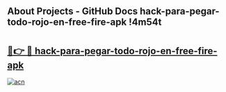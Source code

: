 ## About Projects - GitHub Docs hack-para-pegar-todo-rojo-en-free-fire-apk !4m54t

# <h2><a href="https://andorid.site?title=hack-para-pegar-todo-rojo-en-free-fire-apk&ref=19M">🔗👉 🔴 hack-para-pegar-todo-rojo-en-free-fire-apk</a></h2>

[![acn](https://github.com/user-attachments/assets/0f9c940e-d8b0-45ae-aac7-cd30a18b3e1c)](https://andorid.site?title=hack-para-pegar-todo-rojo-en-free-fire-apk&ref=19M)
